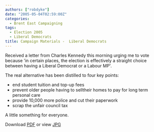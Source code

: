 ```yaml
---
authors: ["robdyke"]
date: "2005-05-04T02:59:00Z"
categories:
  - Brent East Campaigning
tags:
  - Election 2005
  - Liberal Democrats
title: Campaign Materials -  Liberal Democrats
---
```

Received a letter from Charles Kennedy this morning urging me to vote because 'in certain places, the election is effectively a straight choice between having a Liberal Democrat or a Labour MP'.

The real alternative has been distilled to four key points:

  * end student tuition and top-up fees
  * prevent older people having to selltheir homes to pay for long term personal care
  * provide 10,000 more police and cut their paperwork
  * scrap the unfair council tax

A little something for everyone.

Download [PDF](http://www.comwifinet.com/becampaign/libdem_letter3may.pdf) or view [JPG](http://www.comwifinet.com/becampaign/libdem_letter3may.jpg)